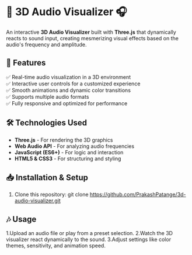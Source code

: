 # 🎵 3D Audio Visualizer 🎧  #

An interactive **3D Audio Visualizer** built with **Three.js** that dynamically reacts to sound input, creating mesmerizing visual effects based on the audio's frequency and amplitude.  

## 🚀 Features  
✅ Real-time audio visualization in a 3D environment  
✅ Interactive user controls for a customized experience  
✅ Smooth animations and dynamic color transitions  
✅ Supports multiple audio formats  
✅ Fully responsive and optimized for performance  

## 🛠️ Technologies Used  
- **Three.js** - For rendering the 3D graphics  
- **Web Audio API** - For analyzing audio frequencies  
- **JavaScript (ES6+)** - For logic and interaction  
- **HTML5 & CSS3** - For structuring and styling  

## 📥 Installation & Setup  
1. Clone this repository:  git clone https://github.com/PrakashPatange/3d-audio-visualizer.git

## 🎶 Usage
1.Upload an audio file or play from a preset selection.
2.Watch the 3D visualizer react dynamically to the sound.
3.Adjust settings like color themes, sensitivity, and animation speed.
